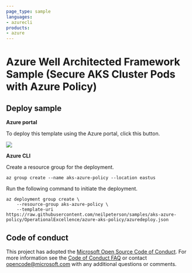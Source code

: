 ```yaml
--- 
page_type: sample
languages:
- azurecli
products:
- azure
---
```


# Azure Well Architected Framework Sample (Secure AKS Cluster Pods with Azure Policy)

## Deploy sample

**Azure portal**

To deploy this template using the Azure portal, click this button.  

<a href="https://portal.azure.com/#create/Microsoft.Template/uri/https%3A%2F%2Fraw.githubusercontent.com%2Fneilpeterson%2Fsamples%2Fazure-function-powershell%2FOperationalExcellence%2Fazure-aks-policy%2Fazuredeploy.json" target="_blank">
    <img src="http://azuredeploy.net/deploybutton.png"/>
</a>  

**Azure CLI**

Create a resource group for the deployment.

```azurecli
az group create --name aks-azure-policy --location eastus
```

Run the following command to initiate the deployment.

```azurecli
az deployment group create \
    --resource-group aks-azure-policy \
    --template-uri https://raw.githubusercontent.com/neilpeterson/samples/aks-azure-policy/OperationalExcellence/azure-aks-policy/azuredeploy.json
```

## Code of conduct

This project has adopted the [Microsoft Open Source Code of Conduct](https://opensource.microsoft.com/codeofconduct/). For more information see the [Code of Conduct FAQ](https://opensource.microsoft.com/codeofconduct/faq/) or contact [opencode@microsoft.com](mailto:opencode@microsoft.com) with any additional questions or comments.